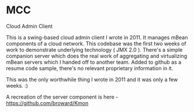 MCC
============

Cloud Admin Client

This is a swing-based cloud admin client I wrote in 2011. It manages mBean components of a cloud network. This codebase was the first two weeks of work to demonstrate underlying technology ( JMX 2.0 ). There's a simple companion server which does the real work of aggregating and virtualizing mBean servers which I handed off to another team. Added to github as a resume code sample, there's no relevant proprietary information in it.

This was the only worthwhile thing I wrote in 2011 and it was only a few weeks. :)

A recreation of the server component is here - https://github.com/broward/Kmon
